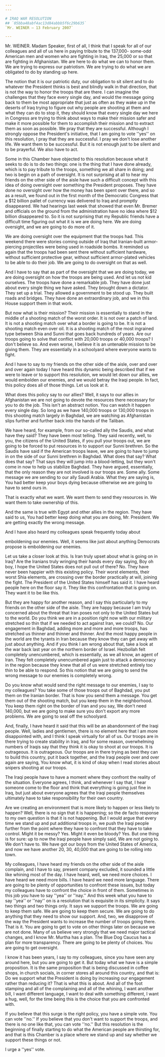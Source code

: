```yaml
---
---

# IRAQ WAR RESOLUTION
## `05bba48abf4ac13d84abbb5f6c29b635`
`Mr. WEINER — 13 February 2007`

---
```



Mr. WEINER. Madam Speaker, first of all, I think that I speak for all 
of our colleagues and all of us here in paying tribute to the 137,000-
some-odd American men and women who are fighting in Iraq, the 25,000 or 
so that are fighting in Afghanistan. We are here to do what we can to 
honor them. We are trying to express our patriotism. We are trying to 
do what we are obligated to do by standing up here.

The notion that it is our patriotic duty, our obligation to sit 
silent and to do whatever the President thinks is best and blindly walk 
in that direction, that is not the way to honor the troops that are 
there. I can imagine the challenges that they face every single day, 
and would the message going back to them be most appropriate that just 
as often as they wake up in the deserts of Iraq trying to figure out 
why people are shooting at them and what they can do to stop it, they 
should know that every single day we here in Congress are trying to 
think about ways to make their mission safer and make it more possible 
for them to accomplish their mission and to extract them as soon as 
possible. We pray that they are successful. Although I strongly oppose 
the President's initiative, that I am going to vote ''yes'' on this 
resolution, I pray that they are successful. I pray we don't lose 
another life. We want them to be successful. But it is not enough just 
to be silent and to be prayerful. We also have to act.

Some in this Chamber have objected to this resolution because what it 
seeks to do is to do two things: one is the thing that I have done 
already, which is to pay tribute to the troops, something we all share 
in doing; and two is begin on a path of oversight. It is not surprising 
at all to hear my friends on the other side of the aisle have such a 
difficult concept with this idea of doing oversight over something the 
President proposes. They have done no oversight over how the money has 
been spent over there, and so as a result, we found out in the first 
month of the Democratic Congress that a $12 billion pallet of currency 
was delivered to Iraq and promptly disappeared. We had hearings last 
week that showed that even Mr. Bremer and officials on the ground from 
the administration have no idea where $12 billion disappeared to. So it 
is not surprising that my Republic friends have a difficult time 
figuring out what it is we are doing here. We are doing oversight, and 
we are going to do more of it.

We are doing oversight over the equipment that the troops had. This 
weekend there were stories coming outside of Iraq that Iranian-built 
armor-piercing projectiles were being used in roadside bombs. It 
reminded us again that the troops had been sent there without 
sufficient hardware, without sufficient protective gear, without 
sufficient armor-plated vehicles to be able to do their job. We are 
going to do oversight on that as well.

And I have to say that as part of the oversight that we are doing 
today, we are doing oversight on how the troops are being used. And let 
us not kid ourselves. The troops have done a remarkable job. They have 
done just about every single thing we have asked. They brought down a 
dictator. They set up a trial. They allowed a government to be stood 
up. They built roads and bridges. They have done an extraordinary job, 
and we in this House support them in that work.

But now what is their mission? Their mission is essentially to stand 
in the middle of a shooting match of the worst order. It is not over a 
patch of land. It is not a shooting match over what a border is going 
to be. It is not a shooting match even over oil. It is a shooting match 
of the most ingrained type between Shia and Sunni that goes back 
hundreds of years. Are our troops going to solve that conflict with 
20,000 troops or 40,000 troops? I don't believe so. And even worse, I 
believe it is an untenable mission to be giving them. They are 
essentially in a schoolyard where everyone wants to fight.

And I have to say to my friends on the other side of the aisle, over 
and over and over again today I have heard this dynamic being described 
that if we were to leave or to support this resolution, we would let 
down our allies, we would embolden our enemies, and we would betray the 
Iraqi people. In fact, this policy does all of those things. Let us 
look at it.

What does this policy say to our allies? Well, it says to our allies 
in Afghanistan we are not going to devote the resources there necessary 
for you to do the job. This isn't an abstract notion. You can watch it 
happen every single day. So long as we have 140,000 troops or 130,000 
troops in this shooting match largely in Baghdad, we are watching as 
Afghanistan slips further and further back into the hands of the 
Taliban.

We have heard, for example, from our so-called ally the Saudis, and 
what have they said? They have been most telling. They said recently, 
well, to you, the citizens of the United States, if you pull your 
troops out, we are going to be forced to put resources in to support 
our Sunni brethren. So the Saudis have said if the American troops 
leave, we are going to have to jump in on the side of our Sunni 
brethren in Baghdad. What does that say? What does that say? That says 
they will jump into a blood-letting, but they won't come in now to help 
us stabilize Baghdad. They have argued, essentially, that the only 
reason they are not involved is our troops are. Some ally. Some message 
we are sending to our ally Saudi Arabia. What they are saying is, You 
had better keep your boys dying because otherwise we are going to have 
to send ours in.

That is exactly what we want. We want them to send they resources in. 
We want them to take ownership of this.

And the same is true with Egypt and other allies in the region. They 
have said to us, You had better keep doing what you are doing, Mr. 
President. We are getting exactly the wrong message.

And I have also heard my colleagues speak frequently today about


emboldening our enemies. Well, it seems like just about anything 
Democrats propose is emboldening our enemies.

Let us take a closer look at this. Is Iran truly upset about what is 
going on in Iraq? Are the Iranians truly wringing their hands every day 
saying, Boy oh boy, I hope the United States does not pull out of 
there? No. They have never been happier with this existing policy. 
Their worst elements, their worst Shia elements, are crossing over the 
border practically at will, joining the fight. The President of the 
United States himself has said it. I have heard people here on the 
floor say it. They like this confrontation that is going on. They want 
it to be like this.


But they are happy for another reason, and I say this particularly to 
my friends on the other side of the aisle. They are happy because I am 
truly concerned about the threat that Iran poses not only to the United 
States but to the world. Do you think we are in a position right now 
with our military stretched so thin that if we needed to act against 
Iran, we could? No. Our engagement in Baghdad, adding more and more and 
more troops, has stretched us thinner and thinner and thinner. And the 
most happy people in the world are the tyrants in Iran because they 
know they can get away with just about anything. And if you think I am 
wrong about that, take a look at the war back last year on the northern 
border of Israel. Hezbollah felt completely unencumbered, which is 
essentially, as we all know, an agent of Iran. They felt completely 
unencumbered again just to attack a democracy in the region because 
they knew that all of us were stretched entirely too thin to be able to 
respond. So this notion that we are going to send the wrong message to 
our enemies is completely wrong.

Do you know what would send the right message to our enemies, I say 
to my colleagues? You take some of those troops out of Baghdad, you put 
them on the Iranian border. That is how you send them a message. You 
get them out of the shooting match, but you keep them in the 
neighborhood. You keep them right on the border of Iran and you say, We 
don't need 140,000, but we are going to make sure you don't export any 
more problems. We are going to seal off the schoolyard.

And, finally, I have heard it said that this will be an abandonment 
of the Iraqi people. Well, ladies and gentlemen, there is no element 
here that I am more disappointed with, and I think I speak virtually 
for all of us. Our troops are in there trying to create stability in 
Iraq, and for some reason, overwhelming numbers of Iraqis say that they 
think it is okay to shoot at our troops. It is outrageous. It is 
outrageous. Our troops are in there trying as best they can to build 
this country, put it back together, and the Iraqi people over and over 
again are saying, You know what, it is kind of okay when I read stories 
about snipers shooting at our troops.

The Iraqi people have to have a moment where they confront the 
reality of the situation. Everyone agrees, I think, and whenever I say 
that, I hear someone come to the floor and think that everything is 
going just fine in Iraq, but just about everyone agrees that the Iraqi 
people themselves ultimately have to take responsibility for their own 
country.

Are we creating an environment that is more likely to happen or less 
likely to happen? Well, there is no sign that it is happening; so the 
de facto response to my own question is that it is not happening. But I 
would argue that every time we stand up and put additional troops in, 
we push the Iraqi people further from the point where they have to 
confront that they have to take control. Might it be messy? Yes. Might 
it even be bloody? Yes. But one thing is for sure: up to now the Iraqi 
people have simply said, We are not going to. We don't have to. We have 
got our boys from the United States of America, and now we have another 
20, 30, 40,000 that are going to be rolling into town.

My colleagues, I have heard my friends on the other side of the aisle 
complain, and I have to say, present company excluded, it sounded a 
little like whining most of the day. I have heard, well, we need more 
choices. I have heard we need more bills. I have heard we need more 
language. There are going to be plenty of opportunities to confront 
these issues, but today my colleagues have to confront the choice in 
front of them. Sometimes in this job you have to say ''yea'' or 
''nay.'' And this week what you have to say ''yea'' or ''nay'' on is a 
resolution that is exquisite in its simplicity. It says two things and 
two things only. It says we support the troops. We are going to keep 
them safe. We are going to keep them secure. We are going to do 
anything that they need to show our support. And, two, we disapprove of 
the way the President wants to increase the number of troops going 
there. That is it. You are going to get to vote on other things later 
on because we are not done. Many of us believe very strongly that we 
need major tactical changes, and I know Mr. Murtha has a plan. The Blue 
Dog Caucus has a plan for more transparency. There are going to be 
plenty of choices. You are going to get oversight.

I know it has been years, I say to my colleagues, since you have seen 
any around here, but you are going to get it. But today what we have is 
a simple proposition. It is the same proposition that is being 
discussed in coffee shops, in church socials, in corner stores all 
around this country, and that is: Do we support what the President is 
doing by increasing our engagement rather than reducing it? That is 
what this is about. And all of the foot stamping and all of the 
complaining and all of the whining, I want another bill, I want 
different language, I want to deal with something different, I want a 
hug, well, for the time being this is the choice that you are 
confronted with.

If you believe that this surge is the right policy, you have a simple 
vote. You can vote ''no.'' If you believe that you don't want to 
support the troops, and there is no one like that, you can vote ''no.'' 
But this resolution is the beginning of finally starting to do what the 
American people are thirsting for, and that is this Chamber is a place 
where we stand up and say whether we support these things or not.

I urge a ''yes'' vote.